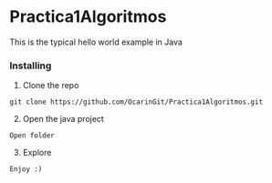 # Practica1Algoritmos
This is the typical hello world example in Java

### Installing

1. Clone the repo

```
git clone https://github.com/OcarinGit/Practica1Algoritmos.git
```

2. Open the java project

```
Open folder
```

3. Explore

```
Enjoy :)
```

